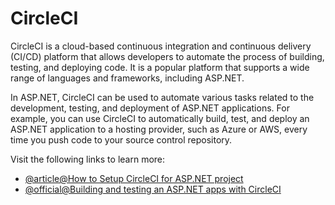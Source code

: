 # CircleCI

CircleCI is a cloud-based continuous integration and continuous delivery (CI/CD) platform that allows developers to automate the process of building, testing, and deploying code. It is a popular platform that supports a wide range of languages and frameworks, including ASP.NET.

In ASP.NET, CircleCI can be used to automate various tasks related to the development, testing, and deployment of ASP.NET applications. For example, you can use CircleCI to automatically build, test, and deploy an ASP.NET application to a hosting provider, such as Azure or AWS, every time you push code to your source control repository.

Visit the following links to learn more:

- [@article@How to Setup CircleCI for ASP.NET project](https://discuss.circleci.com/t/setup-circleci-for-asp-net-project/33796s)
- [@official@Building and testing an ASP.NET apps with CircleCI](https://circleci.com/blog/building-and-testing-an-asp-net-core-application/)
